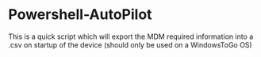 # Powershell-AutoPilot
This is a quick script which will export the MDM required information into a .csv on startup of the device (should only be used on a WindowsToGo OS)
